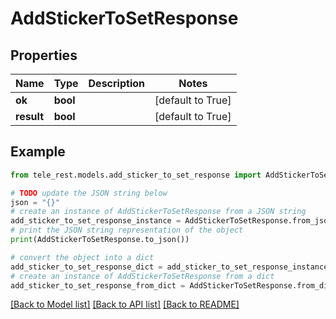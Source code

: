 # AddStickerToSetResponse


## Properties

Name | Type | Description | Notes
------------ | ------------- | ------------- | -------------
**ok** | **bool** |  | [default to True]
**result** | **bool** |  | [default to True]

## Example

```python
from tele_rest.models.add_sticker_to_set_response import AddStickerToSetResponse

# TODO update the JSON string below
json = "{}"
# create an instance of AddStickerToSetResponse from a JSON string
add_sticker_to_set_response_instance = AddStickerToSetResponse.from_json(json)
# print the JSON string representation of the object
print(AddStickerToSetResponse.to_json())

# convert the object into a dict
add_sticker_to_set_response_dict = add_sticker_to_set_response_instance.to_dict()
# create an instance of AddStickerToSetResponse from a dict
add_sticker_to_set_response_from_dict = AddStickerToSetResponse.from_dict(add_sticker_to_set_response_dict)
```
[[Back to Model list]](../README.md#documentation-for-models) [[Back to API list]](../README.md#documentation-for-api-endpoints) [[Back to README]](../README.md)


